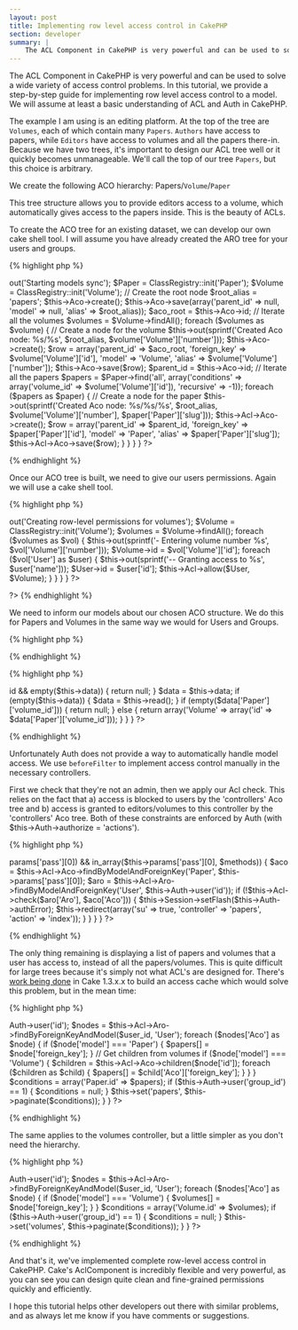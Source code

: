 ```yaml
---
layout: post
title: Implementing row level access control in CakePHP
section: developer
summary: |
    The ACL Component in CakePHP is very powerful and can be used to solve a wide variety of access control problems. In this tutorial, we provide a step-by-step guide for implementing row level access control to a model.
---
```

The ACL Component in CakePHP is very powerful and can be used to solve a wide variety of access control problems. In this tutorial, we provide a step-by-step guide for implementing row level access control to a model. We will assume at least a basic understanding of ACL and Auth in CakePHP.

The example I am using is an editing platform. At the top of the tree are <code>Volumes</code>, each of which contain many <code>Papers</code>. <code>Authors</code> have access to papers, while <code>Editors</code> have access to volumes and all the papers there-in. Because we have two trees, it's important to design our ACL tree well or it quickly becomes unmanageable.  We'll call the top of our tree <code>Papers</code>, but this choice is arbitrary.

We create the following ACO hierarchy: Papers/<code>Volume</code>/<code>Paper</code>

This tree structure allows you to provide editors access to a volume, which
automatically gives access to the papers inside. This is the beauty of
ACLs.

To create the ACO tree for an existing dataset, we can develop our own cake shell tool. I will assume you have already created the ARO tree for your users and groups.

{% highlight php %}
<?php
class AcltoolShell extends Shell
{
    /**
     * Build a complete ACO tree for two linked models
     *
     * Usage: $ cake acltool aco_models
     */
    function aco_models()
    {
        $this->out('Starting models sync');
        $Paper  = ClassRegistry::init('Paper');
        $Volume = ClassRegistry::init('Volume');

        // Create the root node
        $root_alias = 'papers';
        $this->Aco->create();
        $this->Aco->save(array('parent_id' => null, 'model' => null, 'alias' => $root_alias));
        $aco_root = $this->Aco->id;

        // Iterate all the volumes
        $volumes = $Volume->findAll();
        foreach ($volumes as $volume) {
            // Create a node for the volume
            $this->out(sprintf('Created Aco node: %s/%s', $root_alias, $volume['Volume']['number']));
            $this->Aco->create();
            $row = array('parent_id' => $aco_root, 'foreign_key' => $volume['Volume']['id'], 'model' => 'Volume', 'alias' => $volume['Volume']['number']);
            $this->Aco->save($row);
            $parent_id = $this->Aco->id;

            // Iterate all the papers
            $papers = $Paper->find('all', array('conditions' => array('volume_id' => $volume['Volume']['id']), 'recursive' => -1));
            foreach ($papers as $paper) {
                // Create a node for the paper
                $this->out(sprintf('Created Aco node: %s/%s/%s', $root_alias, $volume['Volume']['number'], $paper['Paper']['slug']));
                $this->Acl->Aco->create();
                $row = array('parent_id' => $parent_id, 'foreign_key' => $paper['Paper']['id'], 'model' => 'Paper', 'alias' => $paper['Paper']['slug']);
                $this->Acl->Aco->save($row);
            }
        }
    }
}
?>
{% endhighlight %}

Once our ACO tree is built, we need to give our users permissions. Again we will use a cake shell tool.

{% highlight php %}
<?php
    /**
     * Grant user access to two related models
     *
     * Usage: $ cake acltool vol_perms
     */
    function vol_perms()
    {
        // Row level access for volumes
        $this->out('Creating row-level permissions for volumes');
        $Volume = ClassRegistry::init('Volume');
        $volumes = $Volume->findAll();
        foreach ($volumes as $vol) {
            $this->out(sprintf('- Entering volume number %s', $vol['Volume']['number']));
            $Volume->id = $vol['Volume']['id'];
            foreach ($vol['User'] as $user) {
                $this->out(sprintf('-- Granting access to %s', $user['name']));
                $User->id = $user['id'];
                $this->Acl->allow($User, $Volume);
            }
        }
    }
}

?>
?>
{% endhighlight %}

We need to inform our models about our chosen ACO structure. We do this for Papers and Volumes in the same way we would for Users and Groups.

{% highlight php %}
<?php
models/volume.php
class Volume extends AppModel
{
    /**
     * Describe our ACO tree
     */
    function parentNode()
    {
        return null;
    }
}
?>
{% endhighlight %}

{% highlight php %}
<?php
models/paper.php
class Paper extends AppModel
{
    /**
     * Describe our ACO tree
     */
    function parentNode()
    {
        if (!$this->id && empty($this->data)) {
            return null;
        }
        $data = $this->data;
        if (empty($this->data)) {
            $data = $this->read();
        }
        if (empty($data['Paper']['volume_id'])) {
            return null;
        } else {
            return array('Volume' => array('id' => $data['Paper']['volume_id']));
        }
    }
}
?>
{% endhighlight %}

Unfortunately Auth does not provide a way to automatically handle model access. We use <code>beforeFilter</code> to implement access control manually in the necessary controllers.

First we check that they're not an admin, then we apply our Acl check. This relies on the fact that a) access is blocked to users by the 'controllers' Aco tree and b) access is granted to editors/volumes to this controller by the 'controllers' Aco tree. Both of these constraints are enforced by Auth (with $this->Auth->authorize = 'actions').

{% highlight php %}
<?php
class PapersController extends AppController
{
    /**
     * Row level access checking
     */
    function beforeFilter()
    {
        $methods = array('admin_edit', 'admin_view', 'admin_delete');
        if (isset($this->params['pass'][0]) && in_array($this->params['pass'][0], $methods)) {
            $aco = $this->Acl->Aco->findByModelAndForeignKey('Paper', $this->params['pass'][0]);
            $aro = $this->Acl->Aro->findByModelAndForeignKey('User', $this->Auth->user('id'));
            if (!$this->Acl->check($aro['Aro'], $aco['Aco'])) {
                $this->Session->setFlash($this->Auth->authError);
                $this->redirect(array('su' => true, 'controller' => 'papers', 'action' => 'index'));
            }
        }
    }
}
?>
{% endhighlight %}

The only thing remaining is displaying a list of papers and volumes
that a user has access to, instead of all the papers/volumes. This is quite difficult for large trees because it's simply not what ACL's are designed for. There's <a href="https://trac.cakephp.org/ticket/6153">work being done</a> in Cake 1.3.x.x to build an access cache which would solve this problem, but in the mean time:

{% highlight php %}
<?php
class PapersController extends AppController
{
    /**
     * Display a list of papers for which the user has access to view
     */
    function admin_index()
    {
        $papers = array();
        $user_id = $this->Auth->user('id');
        $nodes = $this->Acl->Aro->findByForeignKeyAndModel($user_id, 'User');
        foreach ($nodes['Aco'] as $node) {
            if ($node['model'] === 'Paper') {
                $papers[] = $node['foreign_key'];
            }

            // Get children from volumes
            if ($node['model'] === 'Volume') {
                $children = $this->Acl->Aco->children($node['id']);
                foreach ($children as $child) {
                    $papers[] = $child['Aco']['foreign_key'];
                }
            }
        }
        $conditions = array('Paper.id' => $papers);

        if ($this->Auth->user('group_id') == 1) {
            $conditions = null;
        }

        $this->set('papers', $this->paginate($conditions));
    }
}
?>
{% endhighlight %}

The same applies to the volumes controller, but a little simpler as
you don't need the hierarchy.

{% highlight php %}
<?php
class VolumesController extends AppController
{
    /**
     *
     */
    function admin_index()
    {
        $volumes = array();
        $user_id = $this->Auth->user('id');
        $nodes = $this->Acl->Aro->findByForeignKeyAndModel($user_id, 'User');
        foreach ($nodes['Aco'] as $node) {
            if ($node['model'] === 'Volume') {
                $volumes[] = $node['foreign_key'];
            }
        }
        $conditions = array('Volume.id' => $volumes);
        
        if ($this->Auth->user('group_id') == 1) {
            $conditions = null;
        }
        
        $this->set('volumes', $this->paginate($conditions));
    }
}
?>
{% endhighlight %}

And that's it, we've implemented complete row-level access control in CakePHP. Cake's AclComponent is incredibly flexible and very powerful, as you can see you can design quite clean and fine-grained permissions quickly and efficiently.

I hope this tutorial helps other developers out there with similar problems, and as always let me know if you have comments or suggestions.